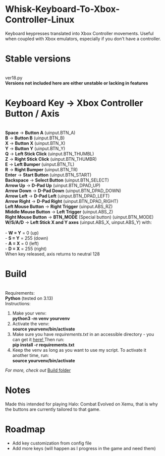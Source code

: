 # Whisk-Keyboard-To-Xbox-Controller-Linux
Keyboard keypresses translated into Xbox Controller movements. Useful when coupled with Xbox emulators, especially if you don't have a controller.

# Stable versions
<br>ver18.py
<br>**Versions not included here are either unstable or lacking in features**

# Keyboard Key -> Xbox Controller Button / Axis
<br>**Space**	-> **Button A** (uinput.BTN_A)
<br>**B**	-> **Button B** (uinput.BTN_B)
<br>**X**	-> **Button X** (uinput.BTN_X)
<br>**Y**	-> **Button Y** (uinput.BTN_Y)
<br>**Q**	-> **Left Stick Click** (uinput.BTN_THUMBL)
<br>**Z**	-> **Right Stick Click** (uinput.BTN_THUMBR)
<br>**E**	-> **Left Bumper** (uinput.BTN_TL)
<br>**R**	-> **Right Bumper** (uinput.BTN_TR)
<br>**Enter**	-> **Start Button** (uinput.BTN_START)
<br>**Backspace**	-> **Select Button** (uinput.BTN_SELECT)
<br>**Arrow Up** -> **D-Pad Up** (uinput.BTN_DPAD_UP)
<br>**Arrow Down** -> **D-Pad Down** (uinput.BTN_DPAD_DOWN)
<br>**Arrow Left**	-> **D-Pad Left** (uinput.BTN_DPAD_LEFT)
<br>**Arrow Right**	-> **D-Pad Right** (uinput.BTN_DPAD_RIGHT)
<br>**Left Mouse Button**	-> **Right Trigger** (uinput.ABS_RZ)
<br>**Middle Mouse Button**	-> **Left Trigger** (uinput.ABS_Z)
<br>**Right Mouse Button** -> **BTN_MODE** (Special button) (uinput.BTN_MODE)
<br>**W/S/A/D**	-> **Left Stick X and Y axes** (uinput.ABS_X, uinput.ABS_Y) with:                        
<br>                        - **W = Y** = 0 (up)
<br>                        - **S = Y** = 255 (down)
<br>                        - **A = X** = 0 (left)
<br>                        - **D = X** = 255 (right)
<br>                        When key released, axis returns to neutral 128

# Build
<br>Requirements:
<br>**Python** (tested on 3.13)
<br>Instructions:
1. Make your venv:
<br>**python3 -m venv yourvenv**
2. Activate the venv:
<br>**source yourvenv/bin/activate**
3. Make sure you have *requirements.txt* in an accessible directory - you can get it <a href="https://github.com/C0m3b4ck/Whisk-Keyboard-To-Xbox-Controller-Linux/blob/main/Build/requirements.txt"> here! </a> Then run:
<br>**pip install -r requirements.txt**
4. Keep the venv as long as you want to use my script. To activate it another time, run:
<br>**source yourvenv/bin/activate**

*For more, check out* <a href="https://github.com/C0m3b4ck/Whisk-Keyboard-To-Xbox-Controller-Linux/blob/main/Build/"> Build folder </a>


# Notes
Made this intended for playing Halo: Combat Evolved on Xemu, that is why the buttons are currently tailored to that game.

# Roadmap
* Add key customization from config file
* Add more keys (will happen as I progress in the game and need them)

